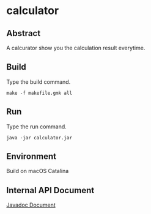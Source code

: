 # calculator

## Abstract 

A calcurator show you the calculation result everytime.

## Build

Type the build command.
```
make -f makefile.gmk all
```

## Run

Type the run command.
```
java -jar calculator.jar
```

## Environment

Build on macOS Catalina

## Internal API Document

[Javadoc Document](document/index.html)

